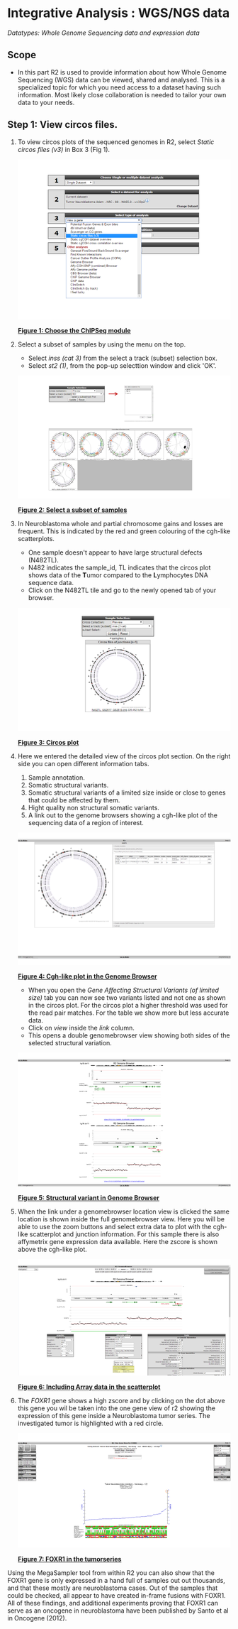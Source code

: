 <a id="integrative_analysis_wgs_data"></a>

Integrative Analysis : WGS/NGS data
===========================================

*Datatypes: Whole Genome Sequencing data and expression data*

Scope
-----
- In this part R2 is used to provide information about how Whole Genome Sequencing (WGS) data can be viewed, shared and analysed.
  This is a specialized topic for which you need access to a dataset having such information. Most likely close collaboration is needed to tailor your own data to your needs.



## Step 1: View circos files.

1. To view circos plots of the sequenced genomes in R2, select *Static circos files (v3)* in Box 3 (Fig 1).
	
	![Figure 1: Choose the ChIPSeq module](_static/images/IntAnalysis_WGS_main_staticCircosFiles.png)
	
	[**Figure 1: Choose the ChIPSeq module**](_static/images/IntAnalysis_WGS_main_staticCircosFiles.png)
	
2. Select a subset of samples by using the menu on the top.
	- Select *inss (cat 3)* from the select a track (subset) selection box.
	- Select *st2 (1)*, from the pop-up selecttion window and click 'OK'.
	
	![Figure 2: Select a subset of samples](_static/images/IntAnalysis_WGS_SelectSubset_a.png)
	
	[**Figure 2: Select a subset of samples**](_static/images/IntAnalysis_WGS_SelectSubset_a.png)
	
2. In Neuroblastoma whole and partial chromosome gains and losses are frequent. This is indicated by the red and green colouring of the cgh-like scatterplots.
	- One sample doesn't appear to have large structural defects (N482TL).
	- N482 indicates the sample_id, TL indicates that the circos plot shows data of the **T**umor compared to the **L**ymphocytes DNA sequence data.
	- Click on the N482TL tile and go to the newly opened tab of your browser.

	![Figure 3: Circos plot](_static/images/IntAnalysis_WGS_inssSt2Subset.png)
	
	[**Figure 3: Circos plot**](_static/images/IntAnalysis_WGS_inssSt2Subset.png)
	
3. Here we entered the detailed view of the circos plot section.
   On the right side you can open different information tabs.
	1.	Sample annotation.
	2.	Somatic structural variants.
	3.	Somatic structural variants of a limited size inside or close to genes that could be affected by them.
	4.	Hight quality non structural somatic variants.
	5.	A link out to the genome browsers showing a cgh-like plot of the sequencing data of a region of interest.

	![Figure 4: Cgh-like plot in the Genome Browser](_static/images/IntAnalysis_WGS_CircosDetailView.png)
	
	[**Figure 4: Cgh-like plot in the Genome Browser**](_static/images/IntAnalysis_WGS_CircosDetailView.png)
	
	- When you open the *Gene Affecting Structural Variants (of limited size)* tab you can now see two variants listed and not one as shown in the circos plot.
	  For the circos plot a higher threshold was used for the read pair matches. For the table we show more but less accurate data.
	- Click on *view* inside the *link* column.
	- This opens a double genomebrowser view showing both sides of the selected structural variation.

	![Figure 5: Structural variant in Genome Browser](_static/images/IntAnalysis_WGS_StucVarDuoPlot.png)
	
	[**Figure 5: Structural variant in Genome Browser**](_static/images/IntAnalysis_WGS_StucVarDuoPlot.png)

4. When the link under a genomebrowser location view is clicked the same location is shown inside the full genomebrowser view.
   Here you will be able to use the zoom buttons and select extra data to plot with the cgh-like scatterplot and junction information.
   For this sample there is also affymetrix gene expression data available. Here the zscore is shown above the cgh-like plot.

	![Figure 6: Including Array data in the scatterplot](_static/images/IntAnalysis_WGS_StucVarGenomebrowser.png)
	
	[**Figure 6: Including Array data in the scatterplot**](_static/images/IntAnalysis_WGS_StucVarGenomebrowser.png)
	
5. The *FOXR1* gene shows a high zscore and by clicking on the dot above this gene you wil be taken into the one gene view of r2 showing the expression of this gene inside a Neuroblastoma tumor series. The investigated tumor is highlighted with a red circle.

	![Figure 7: FOXR1 in the tumorseries](_static/images/IntAnalysis_WGS_FoxM1oneGeneView.png)
	
	[**Figure 7: FOXR1 in the tumorseries**](_static/images/IntAnalysis_WGS_FoxM1oneGeneView.png)

Using the MegaSampler tool from within R2 you can also show that the FOXR1 gene is only expressed in a hand full of samples out out thousands, and that these mostly are neuroblastoma cases. Out of the samples that could be checked, all appear to have created in-frame fusions with FOXR1. All of these findings, and additional experiments proving that FOXR1 can serve as an oncogene in neuroblastoma have been published by Santo et al in Oncogene (2012).

